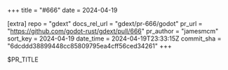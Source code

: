 +++
title = "#666"
date = 2024-04-19

[extra]
repo = "gdext"
docs_rel_url = "gdext/pr-666/godot"
pr_url = "https://github.com/godot-rust/gdext/pull/666"
pr_author = "jamesmcm"
sort_key = 2024-04-19
date_time = 2024-04-19T23:33:15Z
commit_sha = "6dcddd38899448cc85809795ea4cff56ced34261"
+++

$PR_TITLE
